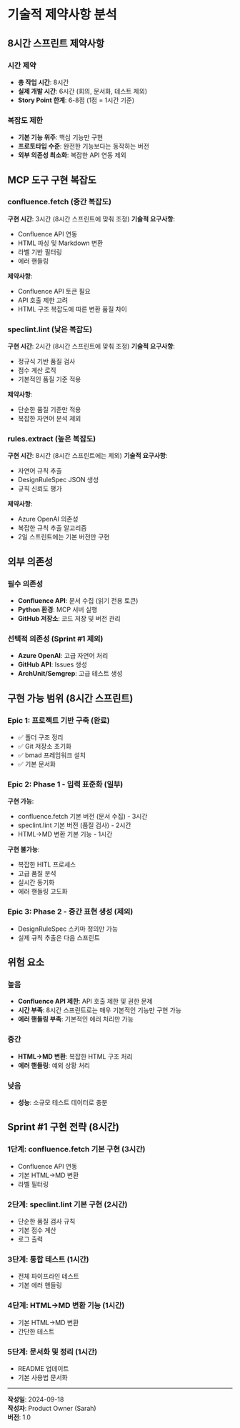 # 기술적 제약사항 분석

## 8시간 스프린트 제약사항

### 시간 제약
- **총 작업 시간**: 8시간
- **실제 개발 시간**: 6시간 (회의, 문서화, 테스트 제외)
- **Story Point 한계**: 6-8점 (1점 = 1시간 기준)

### 복잡도 제한
- **기본 기능 위주**: 핵심 기능만 구현
- **프로토타입 수준**: 완전한 기능보다는 동작하는 버전
- **외부 의존성 최소화**: 복잡한 API 연동 제외

## MCP 도구 구현 복잡도

### confluence.fetch (중간 복잡도)
**구현 시간**: 3시간 (8시간 스프린트에 맞춰 조정)
**기술적 요구사항**:
- Confluence API 연동
- HTML 파싱 및 Markdown 변환
- 라벨 기반 필터링
- 에러 핸들링

**제약사항**:
- Confluence API 토큰 필요
- API 호출 제한 고려
- HTML 구조 복잡도에 따른 변환 품질 차이

### speclint.lint (낮은 복잡도)
**구현 시간**: 2시간 (8시간 스프린트에 맞춰 조정)
**기술적 요구사항**:
- 정규식 기반 품질 검사
- 점수 계산 로직
- 기본적인 품질 기준 적용

**제약사항**:
- 단순한 품질 기준만 적용
- 복잡한 자연어 분석 제외

### rules.extract (높은 복잡도)
**구현 시간**: 8시간 (8시간 스프린트에는 제외)
**기술적 요구사항**:
- 자연어 규칙 추출
- DesignRuleSpec JSON 생성
- 규칙 신뢰도 평가

**제약사항**:
- Azure OpenAI 의존성
- 복잡한 규칙 추출 알고리즘
- 2일 스프린트에는 기본 버전만 구현

## 외부 의존성

### 필수 의존성
- **Confluence API**: 문서 수집 (읽기 전용 토큰)
- **Python 환경**: MCP 서버 실행
- **GitHub 저장소**: 코드 저장 및 버전 관리

### 선택적 의존성 (Sprint #1 제외)
- **Azure OpenAI**: 고급 자연어 처리
- **GitHub API**: Issues 생성
- **ArchUnit/Semgrep**: 고급 테스트 생성

## 구현 가능 범위 (8시간 스프린트)

### Epic 1: 프로젝트 기반 구축 (완료)
- ✅ 폴더 구조 정리
- ✅ Git 저장소 초기화
- ✅ bmad 프레임워크 설치
- ✅ 기본 문서화

### Epic 2: Phase 1 - 입력 표준화 (일부)
**구현 가능**:
- confluence.fetch 기본 버전 (문서 수집) - 3시간
- speclint.lint 기본 버전 (품질 검사) - 2시간
- HTML→MD 변환 기본 기능 - 1시간

**구현 불가능**:
- 복잡한 HITL 프로세스
- 고급 품질 분석
- 실시간 동기화
- 에러 핸들링 고도화

### Epic 3: Phase 2 - 중간 표현 생성 (제외)
- DesignRuleSpec 스키마 정의만 가능
- 실제 규칙 추출은 다음 스프린트

## 위험 요소

### 높음
- **Confluence API 제한**: API 호출 제한 및 권한 문제
- **시간 부족**: 8시간 스프린트로는 매우 기본적인 기능만 구현 가능
- **에러 핸들링 부족**: 기본적인 에러 처리만 가능

### 중간
- **HTML→MD 변환**: 복잡한 HTML 구조 처리
- **에러 핸들링**: 예외 상황 처리

### 낮음
- **성능**: 소규모 테스트 데이터로 충분

## Sprint #1 구현 전략 (8시간)

### 1단계: confluence.fetch 기본 구현 (3시간)
- Confluence API 연동
- 기본 HTML→MD 변환
- 라벨 필터링

### 2단계: speclint.lint 기본 구현 (2시간)
- 단순한 품질 검사 규칙
- 기본 점수 계산
- 로그 출력

### 3단계: 통합 테스트 (1시간)
- 전체 파이프라인 테스트
- 기본 에러 핸들링

### 4단계: HTML→MD 변환 기능 (1시간)
- 기본 HTML→MD 변환
- 간단한 테스트

### 5단계: 문서화 및 정리 (1시간)
- README 업데이트
- 기본 사용법 문서화

---

**작성일**: 2024-09-18  
**작성자**: Product Owner (Sarah)  
**버전**: 1.0
